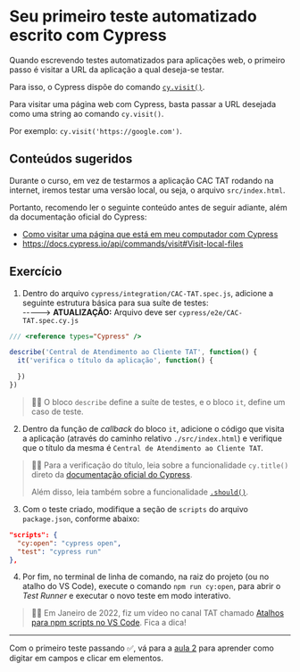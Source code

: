 # Seu primeiro teste automatizado escrito com Cypress

Quando escrevendo testes automatizados para aplicações web, o primeiro passo é visitar a URL da aplicação a qual deseja-se testar.

Para isso, o Cypress dispõe do comando [`cy.visit()`](https://on.cypress.io/visit).

Para visitar uma página web com Cypress, basta passar a URL desejada como uma string ao comando `cy.visit()`.

Por exemplo: `cy.visit('https://google.com')`.

## Conteúdos sugeridos

Durante o curso, em vez de testarmos a aplicação CAC TAT rodando na internet, iremos testar uma versão local, ou seja, o arquivo `src/index.html`.

Portanto, recomendo ler o seguinte conteúdo antes de seguir adiante, além da documentação oficial do Cypress:

- [Como visitar uma página que está em meu computador com Cypress](https://talkingabouttesting.com/2021/02/11/como-visitar-uma-pagina-que-esta-em-meu-computador-com-cypress/)
- https://docs.cypress.io/api/commands/visit#Visit-local-files

## Exercício

1. Dentro do arquivo `cypress/integration/CAC-TAT.spec.js`, adicione a seguinte estrutura básica para sua suíte de testes:  
-----> **ATUALIZAÇÃO:** Arquivo deve ser `cypress/e2e/CAC-TAT.spec.cy.js`  

```js
/// <reference types="Cypress" />

describe('Central de Atendimento ao Cliente TAT', function() {
  it('verifica o título da aplicação', function() {

  })
})

```

> 👨‍🏫 O bloco `describe` define a suíte de testes, e o bloco `it`, define um caso de teste.

2. Dentro da função de _callback_ do bloco `it`, adicione o código que visita a aplicação (através do caminho relativo `./src/index.html`) e verifique que o título da mesma é `Central de Atendimento ao Cliente TAT`.

> 👨‍🏫 Para a verificação do título, leia sobre a funcionalidade `cy.title()` direto da [documentação oficial do Cypress](https://on.cypress.io/title).
>
> Além disso, leia também sobre a funcionalidade [`.should()`](https://on.cypress.io/should).

3. Com o teste criado, modifique a seção de `scripts` do arquivo `package.json`, conforme abaixo:

```json
"scripts": {
  "cy:open": "cypress open",
  "test": "cypress run"
},

```

4. Por fim, no terminal de linha de comando, na raiz do projeto (ou no atalho do VS Code), execute o comando `npm run cy:open`, para abrir o _Test Runner_ e executar o novo teste em modo interativo.

> 👨‍🏫 Em Janeiro de 2022, fiz um vídeo no canal TAT chamado [Atalhos para npm scripts no VS Code](https://youtu.be/yq-6cNN29hA). Fica a dica!

___

Com o primeiro teste passando ✅, vá para a [aula 2](./02.md) para aprender como digitar em campos e clicar em elementos.

